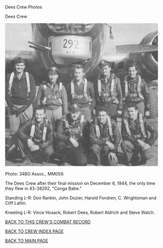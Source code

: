 
Dees Crew Photos






 




Dees Crew  
  

![](Dees.jpg)  

Photo: 34BG Assoc., MM059.  

The Dees Crew after their final mission on December 6, 1944, the only time they flew in 43-38292, "Conga Babe."  

Standing L-R: Don Rankin, John Dozier, Harold Fondren, C. Wrightsman and Cliff Lattin.  

Kneeling L-R: Vince Hosack, Robert Dees, Robert Aldrich and Steve Walch.  

  

[BACK TO THIS CREW'S COMBAT RECORD](../crews/Dees.md)  

[BACK TO CREW INDEX PAGE](../000crews.md)  

[BACK TO MAIN PAGE](../index.md)



